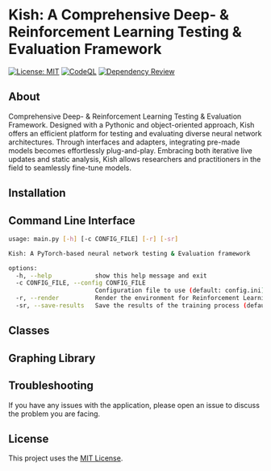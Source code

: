 # Kish: A Comprehensive Deep- & Reinforcement Learning Testing & Evaluation Framework

[![License: MIT](https://img.shields.io/badge/License-MIT-yellow.svg)](https://github.com/frederikgramkortegaard/kish/blob/master/LICENSE)
[![CodeQL](https://github.com/frederikgramkortegaard/kish/workflows/CodeQL/badge.svg)](https://github.com/frederikgramkortegaard/kish/actions?query=workflow%3ADependency+Review)
[![Dependency Review](https://github.com/frederikgramkortegaard/kish/workflows/Dependency%20Review/badge.svg)]()

## About
Comprehensive Deep- & Reinforcement Learning Testing & Evaluation Framework. Designed with a Pythonic and object-oriented approach, Kish offers an efficient platform for testing and evaluating diverse neural network architectures. Through interfaces and adapters, integrating pre-made models becomes effortlessly plug-and-play. Embracing both iterative live updates and static analysis, Kish allows researchers and practitioners in the field to seamlessly fine-tune models.

## Installation
## Command Line Interface
```bash
usage: main.py [-h] [-c CONFIG_FILE] [-r] [-sr]

Kish: A PyTorch-based neural network testing & Evaluation framework

options:
  -h, --help            show this help message and exit
  -c CONFIG_FILE, --config CONFIG_FILE
                        Configuration file to use (default: config.ini)
  -r, --render          Render the environment for Reinforcement Learning Training (default: False)
  -sr, --save-results   Save the results of the training process (default: False)
```
## Classes
## Graphing Library


## Troubleshooting
If you have any issues with the application, please open an issue to discuss the problem you are facing.

## License
This project uses the [MIT License](https://choosealicense.com/licenses/mit/).
